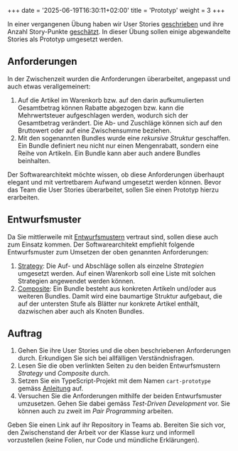 +++
date = '2025-06-19T16:30:11+02:00'
title = 'Prototyp'
weight = 3
+++

In einer vergangenen Übung haben wir User Stories [geschrieben](/uebungen/user-stories/#1-stories-schreiben) und ihre Anzahl Story-Punkte [geschätzt](/uebungen/user-stories/#2-planning-poker). In dieser Übung sollen einige abgewandelte Stories als Prototyp umgesetzt werden.

## Anforderungen

In der Zwischenzeit wurden die Anforderungen überarbeitet, angepasst und auch etwas verallgemeinert:

1. Auf die Artikel im Warenkorb bzw. auf den darin aufkumulierten Gesamtbetrag können Rabatte abgezogen bzw. kann die Mehrwertsteuer aufgeschlagen werden, wodurch sich der Gesamtbetrag verändert. Die Ab- und Zuschläge können sich auf den Bruttowert oder auf eine Zwischensumme beziehen.
2. Mit den sogenannten Bundles wurde eine _rekursive Struktur_ geschaffen. Ein Bundle definiert neu nicht nur einen Mengenrabatt, sondern eine Reihe von Artikeln. Ein Bundle kann aber auch andere Bundles beinhalten.

Der Softwarearchitekt möchte wissen, ob diese Anforderungen überhaupt elegant und mit vertretbarem Aufwand umgesetzt werden können. Bevor das Team die User Stories überarbeitet, sollen Sie einen Prototyp hierzu erarbeiten.

## Entwurfsmuster

Da Sie mittlerweile mit [Entwurfsmustern](/essays/design-patterns) vertraut sind, sollen diese auch zum Einsatz kommen. Der Softwarearchitekt empfiehlt folgende Entwurfsmuster zum Umsetzen der oben genannten Anforderungen:

1. [Strategy](https://refactoring.guru/design-patterns/strategy): Die Auf- und Abschläge sollen als einzelne _Strategien_ umgesetzt werden. Auf einen Warenkorb soll eine Liste mit solchen Strategien angewendet werden können.
2. [Composite](https://refactoring.guru/design-patterns/composite): Ein Bundle besteht aus konkreten Artikeln und/oder aus weiteren Bundles. Damit wird eine baumartige Struktur aufgebaut, die auf der untersten Stufe als Blätter nur konkrete Artikel enthält, dazwischen aber auch als Knoten Bundles.

## Auftrag

1. Gehen Sie ihre User Stories und die oben beschriebenen Anforderungen durch. Erkundigen Sie sich bei allfälligen Verständnisfragen.
2. Lesen Sie die oben verlinkten Seiten zu den beiden Entwurfsmustern _Strategy_ und _Composite_ durch.
3. Setzen Sie ein TypeScript-Projekt mit dem Namen `cart-prototype` gemäss [Anleitung](/uebungen/hello-typescript/) auf.
4. Versuchen Sie die Anforderungen mithilfe der beiden Entwurfsmuster umzusetzen. Gehen Sie dabei gemäss _Test-Driven Development_ vor. Sie können auch zu zweit im _Pair Programming_ arbeiten.

Geben Sie einen Link auf ihr Repository in Teams ab. Bereiten Sie sich vor, den Zwischenstand der Arbeit vor der Klasse kurz und informell vorzustellen (keine Folien, nur Code und mündliche Erklärungen).